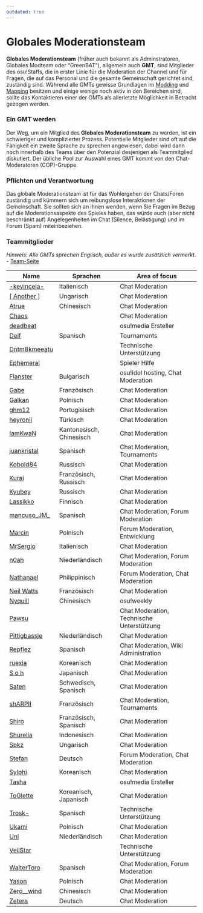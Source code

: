 ```yaml
---
outdated: true
---
```

Globales Moderationsteam
==========================

**Globales Moderationsteam** (früher auch bekannt als Adminstratoren, Globales Modteam oder “GreenBAT”), allgemein auch **GMT**, sind Mitglieder des osu!Staffs, die in erster Linie für die Moderation der Channel und für Fragen, die auf das Personal und die gesamte Gemeinschaft gerichtet sind, zuständig sind. Während alle GMTs gewisse Grundlagen im [Modding](/wiki/Modding) und [Mapping](/wiki/Beatmapping) besitzen und einige wenige noch aktiv in den Bereichen sind, sollte das Kontaktieren einer der GMTs als allerletzte Möglichkeit in Betracht gezogen werden.

### Ein GMT werden

Der Weg, um ein Mitglied des **Globales Moderationsteam** zu werden, ist ein schwieriger und komplizierter Prozess. Potentielle Mitglieder sind oft auf die Fähigkeit ein zweite Sprache zu sprechen angewiesen, dabei wird dann noch innerhalb des Teams über den Potenzial desjenigen als Teammitglied diskutiert. Der übliche Pool zur Auswahl eines GMT kommt von den Chat-Moderatoren (COP)-Gruppe.

### Pflichten und Verantwortung

Das globale Moderationsteam ist für das Wohlergehen der Chats/Foren zuständig und kümmern sich um reibungslose Interaktionen der Gemeinschaft. Sie sollten sich an ihnen wenden, wenn Sie Fragen im Bezug auf die Moderationsaspekte des Spieles haben, das würde auch (aber nicht beschränkt auf) Angelegenheiten im Chat (Silence, Belästigung) und im Forum (Spam) miteinbeziehen.

### Teammitglieder

*Hinweis: Alle GMTs sprechen Englisch, außer es wurde zusätzlich vermerkt.* - [Team-Seite](http://osu.ppy.sh/g/4)

| Name | Sprachen | Area of focus |
| ---- | -------- | ------------- |
| [-kevincela-](https://osu.ppy.sh/u/266596) | Italienisch | Chat Moderation |
| [[ Another ]](https://osu.ppy.sh/u/3416573) | Ungarisch | Chat Moderation |
| [Atrue](https://osu.ppy.sh/u/1758523) | Chinesisch | Chat Moderation |
| [Chaos](https://osu.ppy.sh/u/2628870) | | Chat Moderation |
| [deadbeat](https://osu.ppy.sh/u/128370) | | osu!media Ersteller |
| [Deif](https://osu.ppy.sh/u/318565) | Spanisch | Tournaments |
| [Dntm8kmeeatu](https://osu.ppy.sh/u/5428812) | | Technische Unterstützung |
| [Ephemeral](https://osu.ppy.sh/u/102335) | | Spieler Hilfe |
| [Flanster](https://osu.ppy.sh/u/447818) | Bulgarisch | osu!idol hosting, Chat Moderation |
| [Gabe](https://osu.ppy.sh/u/654108) | Französisch | Chat Moderation |
| [Galkan](https://osu.ppy.sh/u/169570) | Polnisch | Chat Moderation |
| [ghm12](https://osu.ppy.sh/u/2594229) | Portugisisch | Chat Moderation |
| [heyronii](https://osu.ppy.sh/u/5642779) | Türkisch | Chat Moderation |
| [IamKwaN](https://osu.ppy.sh/u/1856463) | Kantonesisch, Chinesisch | Chat Moderation |
| [juankristal](https://osu.ppy.sh/u/443656) | Spanisch | Chat Moderation, Tournaments |
| [Kobold84](https://osu.ppy.sh/u/3227533) | Russisch | Chat Moderation |
| [Kurai](https://osu.ppy.sh/u/77089) | Französisch, Russisch | Chat Moderation |
| [Kyubey](https://osu.ppy.sh/u/2195646) | Russisch | Chat Moderation |
| [Lassikko](https://osu.ppy.sh/u/7253731) | Finnisch | Chat Moderation |
| [mancuso_JM_](https://osu.ppy.sh/u/521568) | Spanisch | Chat Moderation, Forum Moderation |
| [Marcin](https://osu.ppy.sh/u/722665) | Polnisch | Forum Moderation, Entwicklung |
| [MrSergio](https://osu.ppy.sh/u/2581696) | Italienisch | Chat Moderation |
| [n0ah](https://osu.ppy.sh/u/3086393) | Niederländisch | Chat Moderation, Forum Moderation |
| [Nathanael](https://osu.ppy.sh/u/2295078) | Philippinisch | Forum Moderation, Chat Moderation |
| [Neil Watts](https://osu.ppy.sh/u/3048059) | Französisch | Chat Moderation |
| [Nyquill](https://osu.ppy.sh/u/682935) | Chinesisch | osu!weekly |
| [Pawsu](https://osu.ppy.sh/u/2371454) |  | Chat Moderation, Technische Unterstützung |
| [Pittigbassje](https://osu.ppy.sh/u/2167433) | Niederländisch | Chat Moderation |
| [Repflez](https://osu.ppy.sh/u/201392) | Spanisch | Chat Moderation, Wiki Administration |
| [ruexia](https://osu.ppy.sh/u/385069) | Koreanisch | Chat Moderation |
| [S o h](https://osu.ppy.sh/u/2234772) | Japanisch | Chat Moderation |
| [Saten](https://osu.ppy.sh/u/444506) | Schwedisch, Spanisch | Chat Moderation |
| [shARPII](https://osu.ppy.sh/u/776257) | Französisch | Chat Moderation, Tournaments |
| [Shiro](https://osu.ppy.sh/u/113005) | Französisch, Spanisch | Chat Moderation |
| [Shurelia](https://osu.ppy.sh/u/3807986) | Indonesisch | Chat Moderation |
| [Spkz](https://osu.ppy.sh/u/2964029) | Ungarisch | Chat Moderation |
| [Stefan](https://osu.ppy.sh/u/626907) | Deutsch | Forum Moderation, Chat Moderation |
| [Sylphi](https://osu.ppy.sh/u/1399551) | Koreanisch | Chat Moderation |
| [Tasha](https://osu.ppy.sh/u/1031958) | | osu!media Ersteller |
| [ToGlette](https://osu.ppy.sh/u/1076236) | Koreanisch, Japanisch | Chat Moderation |
| [Trosk-](https://osu.ppy.sh/u/3469385) | Spanisch | Technische Unterstützung |
| [Ukami](https://osu.ppy.sh/u/820865) | Polnisch | Chat Moderation |
| [Uni](https://osu.ppy.sh/u/617106) | Niederländisch | Chat Moderation |
| [VeilStar](https://osu.ppy.sh/u/4255720) | | Technische Unterstützung |
| [WalterToro](https://osu.ppy.sh/u/5281416) | Spanisch | Chat Moderation, Forum Moderation |
| [Yason](https://osu.ppy.sh/u/2574392) | Polnisch | Chat Moderation |
| [Zero__wind](https://osu.ppy.sh/u/1822830) | Chinesisch | Chat Moderation |
| [Zetera](https://osu.ppy.sh/u/587737) | Deutsch | Chat Moderation |

